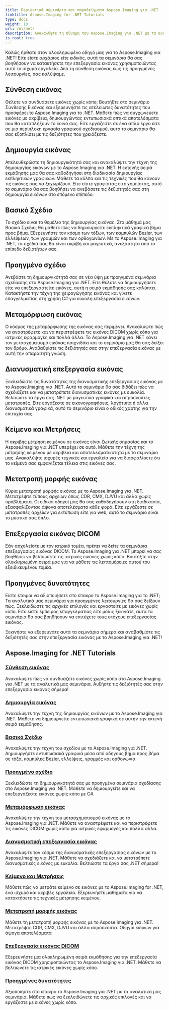 ```yaml
---
title: Περιεκτικά σεμινάρια και παραδείγματα Aspose.Imaging για .NET
linktitle: Aspose.Imaging for .NET Tutorials
type: docs
weight: 10
url: /el/net/
description: Ανακαλύψτε τη δύναμη του Aspose.Imaging για .NET με τα αναλυτικά μας σεμινάρια. Από τη σύνθεση εικόνας έως τις προηγμένες λειτουργίες, βελτιώστε τις δεξιότητές σας και αναβαθμίστε το παιχνίδι επεξεργασίας εικόνας σας.
is_root: true
---
```


Καλώς ήρθατε στον ολοκληρωμένο οδηγό μας για το Aspose.Imaging για .NET! Είτε είστε αρχάριος είτε ειδικός, αυτά τα σεμινάρια θα σας βοηθήσουν να κατακτήσετε την επεξεργασία εικόνας χρησιμοποιώντας αυτό το ισχυρό εργαλείο. Από τη σύνθεση εικόνας έως τις προηγμένες λειτουργίες, σας καλύψαμε.

## Σύνθεση εικόνας

Θέλετε να συνδυάσετε εικόνες χωρίς κόπο; Βουτήξτε στο σεμινάριο Σύνθεσης Εικόνας και εξερευνήστε τις ατελείωτες δυνατότητες που προσφέρει το Aspose.Imaging για το .NET. Μάθετε πώς να συγχωνεύετε εικόνες με ακρίβεια, δημιουργώντας εντυπωσιακά οπτικά αποτελέσματα που θα καταπλήξουν το κοινό σας. Είτε εργάζεστε σε ένα απλό έργο είτε σε μια περίπλοκη εργασία γραφικού σχεδιασμού, αυτό το σεμινάριο θα σας εξοπλίσει με τις δεξιότητες που χρειάζεστε.

## Δημιουργία εικόνας

Απελευθερώστε τη δημιουργικότητά σας και ανακαλύψτε την τέχνη της δημιουργίας εικόνων με το Aspose.Imaging για .NET. Η εκτενής σειρά εκμάθησής μας θα σας καθοδηγήσει στη διαδικασία δημιουργίας εκπληκτικών γραφικών. Μάθετε τα κόλπα και τις τεχνικές που θα κάνουν τις εικόνες σας να ξεχωρίζουν. Είτε είστε γραφίστας είτε χομπίστας, αυτό το σεμινάριο θα σας βοηθήσει να ανεβάσετε τις δεξιότητές σας στη δημιουργία εικόνων στο επόμενο επίπεδο.

## Βασικό Σχέδιο

Το σχέδιο είναι το θεμέλιο της δημιουργίας εικόνας. Στο μάθημά μας Βασικό Σχέδιο, θα μάθετε πώς να δημιουργείτε εκπληκτικά γραφικά βήμα προς βήμα. Εξερευνήστε τον κόσμο των τόξων, των καμπυλών Bezier, των ελλείψεων, των γραμμών και των ορθογωνίων. Με το Aspose.Imaging για .NET, τα σχέδιά σας θα είναι ακριβή και μαγευτικά, ανεξάρτητα από το επίπεδο δεξιοτήτων σας.

## Προηγμένο σχέδιο

Ανεβάστε τη δημιουργικότητά σας σε νέα ύψη με προηγμένα σεμινάρια σχεδίασης στο Aspose.Imaging για .NET. Είτε θέλετε να δημιουργήσετε είτε να επεξεργαστείτε εικόνες, αυτή η σειρά εκμάθησης σας καλύπτει. Κατακτήστε την τέχνη της χειραγώγησης εικόνας και γίνετε επαγγελματίας στη χρήση C# για εύκολη επεξεργασία εικόνων.

## Μεταμόρφωση εικόνας

Ο κόσμος της μεταμόρφωσης της εικόνας σας περιμένει. Ανακαλύψτε πώς να αναστρέφετε και να περιστρέφετε τις εικόνες DICOM χωρίς κόπο για ιατρικές εφαρμογές και πολλά άλλα. Το Aspose.Imaging για .NET κάνει τον μετασχηματισμό εικόνας παιχνιδάκι και το σεμινάριο μας θα σας δείξει τον δρόμο. Αναβαθμίστε τις δεξιότητές σας στην επεξεργασία εικόνας με αυτή την απαραίτητη γνώση.

## Διανυσματική επεξεργασία εικόνας

Ξεκλειδώστε τις δυνατότητες της διανυσματικής επεξεργασίας εικόνας με το Aspose.Imaging για .NET. Αυτό το σεμινάριο θα σας διδάξει πώς να σχεδιάζετε και να μετατρέπετε διανυσματικές εικόνες με ευκολία. Βελτιώστε τα έργα σας .NET με μαγευτικά γραφικά και απρόσκοπτες μετατροπές. Είτε εργάζεστε σε εικονογραφήσεις, λογότυπα ή άλλα διανυσματικά γραφικά, αυτό το σεμινάριο είναι ο οδικός χάρτης για την επιτυχία σας.

## Κείμενο και Μετρήσεις

Η ακριβής μέτρηση κειμένου σε εικόνες είναι ζωτικής σημασίας και το Aspose.Imaging για .NET υπερέχει σε αυτό. Μάθετε την τέχνη της μέτρησης κειμένου με ακρίβεια και αποτελεσματικότητα με το σεμινάριο μας. Ανακαλύψτε ισχυρές τεχνικές και εργαλεία για να διασφαλίσετε ότι το κείμενό σας εμφανίζεται τέλεια στις εικόνες σας.

## Μετατροπή μορφής εικόνας

Κύρια μετατροπή μορφής εικόνας με το Aspose.Imaging για .NET. Μετατρέψτε τύπους αρχείων όπως CDR, CMX, DJVU και άλλα χωρίς προβλήματα. Οι ειδικοί οδηγοί μας θα σας καθοδηγήσουν στη διαδικασία, εξασφαλίζοντας άψογα αποτελέσματα κάθε φορά. Είτε εργάζεστε σε μετατροπές αρχείων για εκτύπωση είτε για web, αυτό το σεμινάριο είναι το μυστικό σας όπλο.

## Επεξεργασία εικόνας DICOM

Εάν ασχολείστε με τον ιατρικό τομέα, πρέπει να δείτε τα σεμινάρια επεξεργασίας εικόνας DICOM. Το Aspose.Imaging για .NET μπορεί να σας βοηθήσει να βελτιώσετε τις ιατρικές εικόνες χωρίς κόπο. Βουτήξτε στην ολοκληρωμένη σειρά μας για να μάθετε τις λεπτομέρειες αυτού του εξειδικευμένου τομέα.

## Προηγμένες δυνατότητες

Είστε έτοιμοι να αξιοποιήσετε στο έπακρο το Aspose.Imaging για το .NET; Τα αναλυτικά μας σεμινάρια για προηγμένες λειτουργίες θα σας δείξουν πώς. Ξεκλειδώστε τις αρχικές επιλογές και εργαστείτε με εικόνες χωρίς κόπο. Είτε είστε έμπειρος επαγγελματίας είτε μόλις ξεκινάτε, αυτά τα σεμινάρια θα σας βοηθήσουν να επιτύχετε τους στόχους επεξεργασίας εικόνας.

Ξεκινήστε να εξερευνάτε αυτά τα σεμινάρια σήμερα και αναβαθμίστε τις δεξιότητές σας στην επεξεργασία εικόνας με το Aspose.Imaging για .NET!
## Aspose.Imaging for .NET Tutorials
### [Σύνθεση εικόνας](./image-composition/)
Ανακαλύψτε πώς να συνδυάζετε εικόνες χωρίς κόπο στο Aspose.Imaging για .NET με τα αναλυτικά μας σεμινάρια. Αυξήστε τις δεξιότητές σας στην επεξεργασία εικόνας σήμερα!
### [Δημιουργία εικόνας](./image-creation/)
Ανακαλύψτε την τέχνη της δημιουργίας εικόνων με το Aspose.Imaging για .NET. Μάθετε να δημιουργείτε εντυπωσιακά γραφικά σε αυτήν την εκτενή σειρά εκμάθησης.
### [Βασικό Σχέδιο](./basic-drawing/)
Ανακαλύψτε την τέχνη του σχεδίου με το Aspose.Imaging για .NET. Δημιουργήστε εντυπωσιακά γραφικά μέσα από οδηγούς βήμα προς βήμα σε τόξα, καμπύλες Bezier, ελλείψεις, γραμμές και ορθογώνια.
### [Προηγμένο σχέδιο](./advanced-drawing/)
Ξεκλειδώστε τη δημιουργικότητά σας με προηγμένα σεμινάρια σχεδίασης στο Aspose.Imaging για .NET. Μάθετε να δημιουργείτε και να επεξεργάζεστε εικόνες χωρίς κόπο με C#.
### [Μεταμόρφωση εικόνας](./image-transformation/)
Ανακαλύψτε την τέχνη του μετασχηματισμού εικόνας με το Aspose.Imaging για .NET. Μάθετε να αναστρέφετε και να περιστρέφετε τις εικόνες DICOM χωρίς κόπο για ιατρικές εφαρμογές και πολλά άλλα.
### [Διανυσματική επεξεργασία εικόνας](./vector-image-processing/)
Ανακαλύψτε τον κόσμο της διανυσματικής επεξεργασίας εικόνων με το Aspose.Imaging για .NET. Μάθετε να σχεδιάζετε και να μετατρέπετε διανυσματικές εικόνες με ευκολία. Βελτιώστε τα έργα σας .NET σήμερα!
### [Κείμενο και Μετρήσεις](./text-and-measurements/)
Μάθετε πώς να μετράτε κείμενο σε εικόνες με το Aspose.Imaging for .NET, ένα ισχυρό και ακριβές εργαλείο. Εξερευνήστε μαθήματα για να κατακτήσετε τις τεχνικές μέτρησης κειμένου.
### [Μετατροπή μορφής εικόνας](./image-format-conversion/)
Μάθετε τη μετατροπή μορφής εικόνας με το Aspose.Imaging για .NET. Μετατρέψτε CDR, CMX, DJVU και άλλα απρόσκοπτα. Οδηγοί ειδικών για άψογα αποτελέσματα
### [Επεξεργασία εικόνας DICOM](./dicom-image-processing/)
Εξερευνήστε μια ολοκληρωμένη σειρά εκμάθησης για την επεξεργασία εικόνας DICOM χρησιμοποιώντας το Aspose.Imaging για .NET. Μάθετε να βελτιώνετε τις ιατρικές εικόνες χωρίς κόπο.
### [Προηγμένες δυνατότητες](./advanced-features/)
Αξιοποιήστε στο έπακρο το Aspose.Imaging για .NET με τα αναλυτικά μας σεμινάρια. Μάθετε πώς να ξεκλειδώνετε τις αρχικές επιλογές και να εργάζεστε με εικόνες χωρίς κόπο.